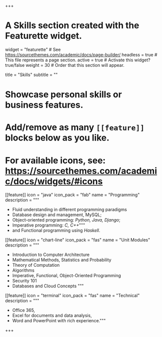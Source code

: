 +++
# A Skills section created with the Featurette widget.
widget = "featurette"  # See https://sourcethemes.com/academic/docs/page-builder/
headless = true  # This file represents a page section.
active = true  # Activate this widget? true/false
weight = 30  # Order that this section will appear.

title = "Skills"
subtitle = ""

# Showcase personal skills or business features.
#
# Add/remove as many `[[feature]]` blocks below as you like.
#
# For available icons, see: https://sourcethemes.com/academic/docs/widgets/#icons

[[feature]]
  icon = "java"
  icon_pack = "fab"
  name = "Programming"
  description = """
  * Fluid understanding in different programming paradigms
  * Database design and management, MySQL;
  * Object-oriented programming: _Python, Java, Django_;
  * Imperative programming: _C, C++_"""
  * and Functional programming using _Haskell_.

[[feature]]
  icon = "chart-line"
  icon_pack = "fas"
  name = "Unit Modules"
  description = """
  * Introduction to Computer Architecture
  * Mathematical Methods, Statistics and Probability
  * Theory of Computation
  * Algorithms
  * Imperative, Functional, Object-Oriented Programming
  * Security 101
  * Databases and Cloud Concepts
"""

[[feature]]
  icon = "terminal"
  icon_pack = "fas"
  name = "Technical"
  description = """
  * Office 365,
  * Excel for documents and data analysis,
  * Word and PowerPoint with rich experience."""

+++
